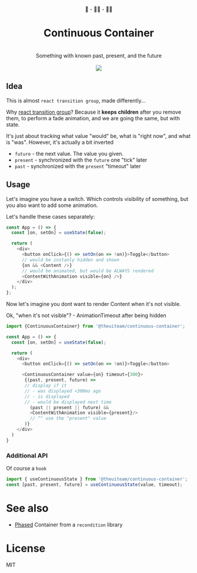 <div align="center">
🧒 - 👨‍🦱 - 👨‍🦳
  <h1>Continuous Container</h1>
  <br/>
  Something with known past, present, and the future 
  <br/>
  <br/>
    <a href="https://www.npmjs.com/package/@theuiteam/continuous-container">
      <img src="https://img.shields.io/npm/v/@theuiteam/continuous-container.svg?style=flat-square" />
    </a>

</div>

## Idea

This is almost `react transition group`, made differently...

Why [react transition group](https://github.com/reactjs/react-transition-group)?
Because it **keeps children** after you remove them, to perform a fade animation,
and we are going the same, but with state.

It's just about tracking what value "would" be, what is "right now", and what is "was".
However, it's actually a bit inverted

- `future` - the next value. The value you given.
- `present` - synchronized with the `future` one "tick" later
- `past` - synchronized with the `present` "timeout" later

## Usage

Let's imagine you have a switch. Which controls visibility of something, but you
also want to add some animation.

Let's handle these cases separately:

```typescript jsx
const App = () => {
  const [on, setOn] = useState(false);

  return (
    <div>
      <button onClick={() => setOn(on => !on)}>Toggle</button>
      // would be instanly hidden and shown
      {on && <Content />}
      // would be animated, but would be ALWAYS rendered
      <ContentWithAnimation visible={on} />}
    </div>
  );
};
```

Now let's imagine you dont want to render Content when it's not visible.

Ok, "when it's not visible"? - AnimationTimeout after being hidden

```typescript jsx
import {ContinuousContainer} from '@theuiteam/continuous-container';

const App = () => {
  const [on, setOn] = useState(false);

  return (
    <div>
      <button onClick={() => setOn(on => !on)}>Toggle</button>

      <ContinuousContainer value={on} timeout={300}>
       {(past, present, future) =>
       // display if it
       // - was displayed <300ms ago
       // - is displayed
       // - would be displayed next time
         (past || present || future) &&
         <ContentWithAnimation visible={present}/>
         // ^^ use the "present" value
       )}
    </div>
  )
}
```

### Additional API

Of course a `hook`

```js
import { useContinuousState } from '@theuiteam/continuous-container';
const [past, present, future] = useContinuousState(value, timeout);
```

# See also

- [Phased](https://github.com/theKashey/recondition#phased) Container from a `recondition` library

# License

MIT
